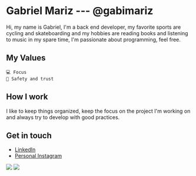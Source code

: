 # Gabriel Mariz --- @gabimariz
Hi, my name is Gabriel, I'm a back end developer, my favorite sports are cycling and skateboarding and my hobbies are reading books and listening to music in my spare time, I'm passionate about programming, feel free.

## My Values
    💻 Focus
    💫 Safety and trust

## How I work
I like to keep things organized, keep the focus on the project I'm working on and always try to develop with good practices.

## Get in touch
- [LinkedIn](https://linkedin.com/in/mariz5g)
- [Personal Instagram](https://instagram.com/gabol.sk8?utm_medium=copy_link)

<img src="https://github-readme-stats.vercel.app/api?username=gabimariz&show_icons=true&theme=material-palenight&include_all_commits=true&count_private=true">
<img src="https://github-readme-stats.vercel.app/api/top-langs/?username=gabimariz&layout=compact&langs_count=7&theme=material-palenight">